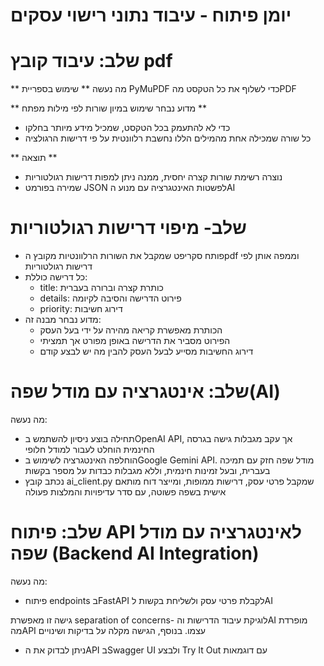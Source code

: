 # יומן פיתוח - עיבוד נתוני רישוי עסקים 

# שלב: עיבוד קובץ pdf
** מה נעשה **
שימוש בספריית PyMuPDF כדי לשלוף את כל הטקסט מהPDF

** מדוע נבחר שימוש במיון שורות לפי מילות מפתח **
- כדי לא להתעמק בכל הטקסט, שמכיל מידע מיותר בחלקו 
- כל שורה שמכילה אחת מהמילים הללו נחשבת רלוונטית על פי דרישות הרגולציה 

** תוצאה **
- נוצרה רשימת שורות קצרה יחסית, ממנה ניתן למפות דרישות רגולטוריות 
- שמירה בפורמט JSON לפשטות האינטגרציה עם מנוע הAI


# שלב- מיפוי דרישות רגולטוריות

- פותח סקריפט שמקבל את השורות הרלוונטיות מקובץ הpdf וממפה אותן לפי דרישות רגולטוריות
- כל דרישה כוללת: 
  - title: כותרת קצרה וברורה בעברית
  - details: פירוט הדרישה והסיבה לקיומה
  - priority: דירוג חשיבות
- מדוע נבחר מבנה זה:
  - הכותרת מאפשרת קריאה מהירה על ידי בעל העסק
  - הפירוט מסביר את הדרישה באופן מפורט אך תמציתי
  - דירוג החשיבות מסייע לבעל העסק להבין מה יש לבצע קודם

# שלב: אינטגרציה עם מודל שפה(AI)

מה נעשה:
- תחילה בוצע ניסיון להשתמש בOpenAI API, אך עקב מגבלות גישה בגרסה החינמית הוחלט לעבור למודל חלופי
- הוחלפה האינטגרציה לשימוש בGoogle Gemini API. מודל שפה חזק עם תמיכה בעברית, ובעל זמינות חינמית, וללא מגבלות כבדות על מספר בקשות
- נכתב קובץ ai_client.py שמקבל פרטי עסק, דרישות ממופות, ומייצר דוח מותאם אישית בשפה פשוטה, עם סדר עדיפויות והמלצות פעולה


# שלב: פיתוח API לאינטגרציה עם מודל שפה (Backend AI Integration)

מה נעשה:
- פיתוח endpoints בFastAPI לקבלת פרטי עסק ולשליחת בקשות לAI

גישה זו מאפשרת separation of concerns- לוגיקת עיבוד הדרישות והAI מופרדת מהAPI עצמו.
בנוסף, הגישה מקלה על בדיקות ושינויים 

- ניתן לבדוק את הAPI בSwagger UI ולבצע Try It Out עם דוגמאות 
